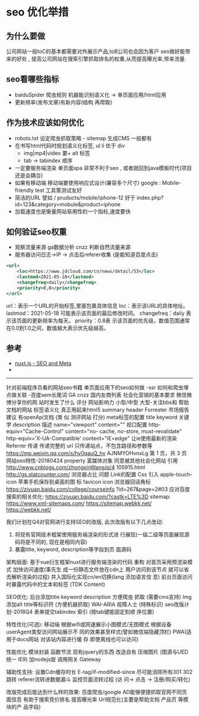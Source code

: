 # seo 优化举措

## 为什么要做
公司网站一般toC的基本都需要对外展示产品,toB公司也会因为客户
seo做好能带来的好处 , 提高公司网站在搜索引擎抓取排名的权重,从而提高曝光率,带来流量.

## seo看哪些指标
* baiduSpider 爬虫规则 机器能识别语义化 -> 单页面应用/html应用
* 更新频率(发布文章)有新内容(结构 再爬取)

## 作为技术应该如何优化
* robots.txt 设定爬虫抓取策略 - sitemap 生成CMS 一般都有
* 在书写html代码时规划语义化标签, ul li 优于 div
  * img|mp4|video 要+ alt 标签
  * tab -> tabindex 顺序 
* 一定要服务端渲染 单页面spa 非常不利于seo , 或者就回到java模板时代(项目还是会耦合)
* 如果有移动端 移动端要使用响应式设计(兼容多个尺寸) google : Mobile-friendly test 工具策测试友好
* 简洁的URL 譬如 / pruducts/mobile/iphone-12 好于 index.php?id=123&category=mobule&product=iphone
* 加载速度也是衡量网站易用性的一个指标,速度要快

## 如何验证seo权重 
* 观察流量来源 ga数据分析  cnzz 判断自然流量来源
* 服务器访问日志->IP -> 点击后referer收集 (是能知道百度点击)


```xml
<url>
    <loc>https://www.jdcloud.com/cn/news/detail/53</loc>
    <lastmod>2021-05-18</lastmod>
    <changefreq>daily</changefreq>
    <priority>0,8</priority>
</url>
```
url：表示一个URL的开始标签,里面包裹具体信息
loc：表示该URL的具体地址。
lastmod：2021-05-18 可能表示该页面的最后修改时间。
changefreq：daily 表示该页面的更新频率为每天。
priority：0.8表 示该页面的优先级，数值范围通常在0.0到1.0之间，数值越大表示优先级越高。





## 参考

* [nuxt.js - SEO and Meta](https://nuxt.com/docs/getting-started/seo-meta)
* 


----

针对前端程序员看的网站seo书籍 单⻚面应用下的seo如何做 -ssr 如何和爬虫埋点做关联 -百度sem⻓尾词 GA cnzz 国内友商列表
社会化营销的基本要求 微信微博分享你的网 站时发生了什么
评分 网站影响力 小型/中型 大型-关注bbs和 帮助文档的网站
标签语义化 真正用起来html5 summary header
Forrester 市场报告建议 有openApi文档 (类 似 测评网站 打分)
meta标签的配置 title
keyword 关键字
description 描述
name="viewport" content="" 视口配置 http-equiv="Cache-Control" content="no- cache, no-store, must-revalidate" http-equiv='X-UA-Compatible'
content="IE=edge" 让ie使用最新的渲染 Referrer 传递
<meta name="referrer" content=" always">
传递完整的 url
<meta name="referrer" content="origin" >
     只传递站点，不包含路径和参数等
https://mp.weixin.qq.com/s/hy0qauQ_hv AJNMYOHvnxLg
                  第 1 ⻚，共 3 ⻚
网站seo特性-20180424
property 富媒体对象 同意被其他社会化网站 引用
http://www.cnblogs.com/zhongxinWang/p/4 105915.html
http://gs.statcounter.com/ 浏览器占比 问题
Link的配置 Css 引入
apple-touch-icon 苹果手机保存到桌面的图 标
favicon icon 浏览器回话⻆标 https://ziyuan.baidu.com/college/courseinfo ?id=267&page=2#03
应对百度搜索的相关优化: https://ziyuan.baidu.com/?castk=LTE%3D
sitemap:
https://www.xml-sitemaps.com/ https://sitemap.webkk.net/ https://webkk.net/




我们计划在Q4对官网进行支持SEO的改版, 此次改版有以下几点改动:
1. 将现有官网技术框架使用服务端渲染的形式进 行展现(一级二级等⻚面展现源码将是不同的, 现在是相同内容)
2. 暴露title, keyword, description等字段到⻚ 面源码

架构层面: 基于vue衍生框架nuxt进行服务端渲染的代码 重构
对首⻚采用预渲染模式 加快访问速度(事先生 成一份静态文件放在cdn上 用户访问到该节点 就可以省去解析渲染的过程) 并入国际化实现cn/en切换(lang 添加语言信 息)
前台⻚面访问时暴露代码中的文本和标签 (TDK Content)

SEO优化:
后台添加title keyword description 方便爬虫 抓取 (需要cms支持)
Img 添加alt title等标识符 (方便机器抓取) WAI-ARIA 视障人士 (特殊标识)
seo改版计划-2018Q4
表单提交tabindex 索引 (按tab键能固定到顺
序位置)

特性优化(可选): 移动端
根据wifi或网速展示小图模式/无图模式 根据设备userAgent类型访问网站展示不 同的效果甚至样式(譬如微信端隐藏顶栏) PWA(适用于docs网站 对该站内容进行缓 存 即使离线也可以访问)

性能优化 模块封装
函数节流
现有jquery的东⻄ 改造自有 压缩图片 (图源与UED统一 IE9) 加nodejs层 调用网关 Gateway

辅助性支持:
设置Cdn缓存时⻓ E-tag/if-modified-since 尽可能消除所有301 302 跳转 referer流转进数据漏斗 监控⻚面流转过程 (访 问-> 点击 -> 注册/购买/转化)

改版完成后能达到什么样的效果:
百度爬虫/google AD能够便捷抓取官网不同⻚ 面信息 有助于搜索竞价排名 提高曝光率 Url规范化(主要是帮助文档 产品⻚ 等模块的产 品字段)